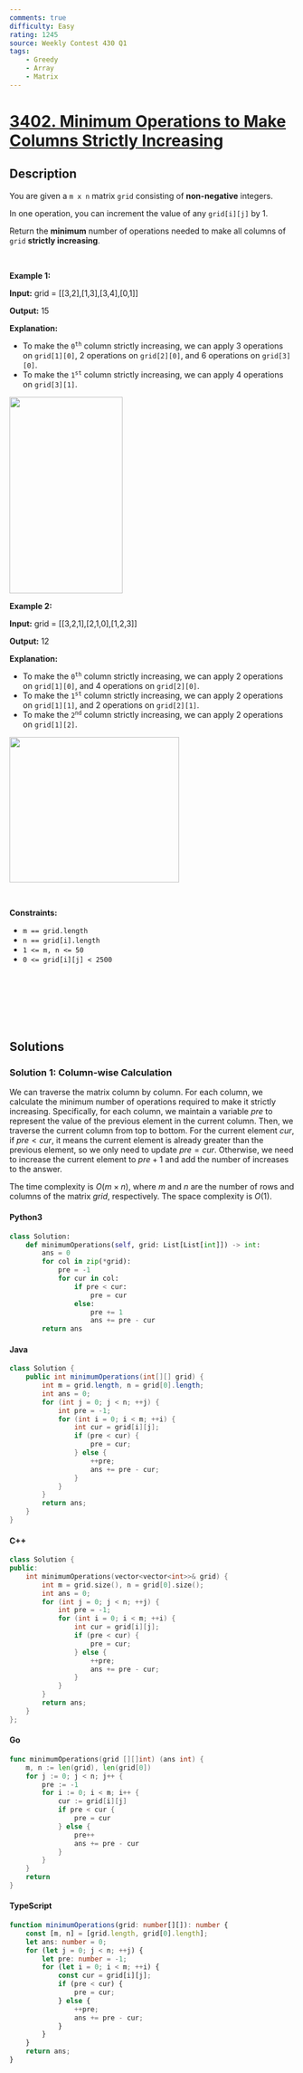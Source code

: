 ```yaml
---
comments: true
difficulty: Easy
rating: 1245
source: Weekly Contest 430 Q1
tags:
    - Greedy
    - Array
    - Matrix
---
```


<!-- problem:start -->

# [3402. Minimum Operations to Make Columns Strictly Increasing](https://leetcode.com/problems/minimum-operations-to-make-columns-strictly-increasing)

## Description

<!-- description:start -->

<p>You are given a <code>m x n</code> matrix <code>grid</code> consisting of <b>non-negative</b> integers.</p>

<p>In one operation, you can increment the value of any <code>grid[i][j]</code> by 1.</p>

<p>Return the <strong>minimum</strong> number of operations needed to make all columns of <code>grid</code> <strong>strictly increasing</strong>.</p>

<p>&nbsp;</p>
<p><strong class="example">Example 1:</strong></p>

<div class="example-block">
<p><strong>Input:</strong> <span class="example-io">grid = [[3,2],[1,3],[3,4],[0,1]]</span></p>

<p><strong>Output:</strong> <span class="example-io">15</span></p>

<p><strong>Explanation:</strong></p>

<ul>
	<li>To make the <code>0<sup>th</sup></code> column strictly increasing, we can apply 3 operations on <code>grid[1][0]</code>, 2 operations on <code>grid[2][0]</code>, and 6 operations on <code>grid[3][0]</code>.</li>
	<li>To make the <code>1<sup>st</sup></code> column strictly increasing, we can apply 4 operations on <code>grid[3][1]</code>.</li>
</ul>
<img alt="" src="https://fastly.jsdelivr.net/gh/doocs/leetcode@main/solution/3400-3499/3402.Minimum%20Operations%20to%20Make%20Columns%20Strictly%20Increasing/images/firstexample.png" style="width: 200px; height: 347px;" /></div>

<p><strong class="example">Example 2:</strong></p>

<div class="example-block">
<p><strong>Input:</strong> <span class="example-io">grid = [[3,2,1],[2,1,0],[1,2,3]]</span></p>

<p><strong>Output:</strong> <span class="example-io">12</span></p>

<p><strong>Explanation:</strong></p>

<ul>
	<li>To make the <code>0<sup>th</sup></code> column strictly increasing, we can apply 2 operations on <code>grid[1][0]</code>, and 4 operations on <code>grid[2][0]</code>.</li>
	<li>To make the <code>1<sup>st</sup></code> column strictly increasing, we can apply 2 operations on <code>grid[1][1]</code>, and 2 operations on <code>grid[2][1]</code>.</li>
	<li>To make the <code>2<sup>nd</sup></code> column strictly increasing, we can apply 2 operations on <code>grid[1][2]</code>.</li>
</ul>
<img alt="" src="https://fastly.jsdelivr.net/gh/doocs/leetcode@main/solution/3400-3499/3402.Minimum%20Operations%20to%20Make%20Columns%20Strictly%20Increasing/images/secondexample.png" style="width: 300px; height: 257px;" /></div>

<p>&nbsp;</p>
<p><strong>Constraints:</strong></p>

<ul>
	<li><code>m == grid.length</code></li>
	<li><code>n == grid[i].length</code></li>
	<li><code>1 &lt;= m, n &lt;= 50</code></li>
	<li><code>0 &lt;= grid[i][j] &lt; 2500</code></li>
</ul>

<p>&nbsp;</p>
<div class="spoiler">
<div>
<pre>

&nbsp;</pre>

</div>
</div>

<!-- description:end -->

## Solutions

<!-- solution:start -->

### Solution 1: Column-wise Calculation

We can traverse the matrix column by column. For each column, we calculate the minimum number of operations required to make it strictly increasing. Specifically, for each column, we maintain a variable $\textit{pre}$ to represent the value of the previous element in the current column. Then, we traverse the current column from top to bottom. For the current element $\textit{cur}$, if $\textit{pre} < \textit{cur}$, it means the current element is already greater than the previous element, so we only need to update $\textit{pre} = \textit{cur}$. Otherwise, we need to increase the current element to $\textit{pre} + 1$ and add the number of increases to the answer.

The time complexity is $O(m \times n)$, where $m$ and $n$ are the number of rows and columns of the matrix $\textit{grid}$, respectively. The space complexity is $O(1)$.

<!-- tabs:start -->

#### Python3

```python
class Solution:
    def minimumOperations(self, grid: List[List[int]]) -> int:
        ans = 0
        for col in zip(*grid):
            pre = -1
            for cur in col:
                if pre < cur:
                    pre = cur
                else:
                    pre += 1
                    ans += pre - cur
        return ans
```

#### Java

```java
class Solution {
    public int minimumOperations(int[][] grid) {
        int m = grid.length, n = grid[0].length;
        int ans = 0;
        for (int j = 0; j < n; ++j) {
            int pre = -1;
            for (int i = 0; i < m; ++i) {
                int cur = grid[i][j];
                if (pre < cur) {
                    pre = cur;
                } else {
                    ++pre;
                    ans += pre - cur;
                }
            }
        }
        return ans;
    }
}
```

#### C++

```cpp
class Solution {
public:
    int minimumOperations(vector<vector<int>>& grid) {
        int m = grid.size(), n = grid[0].size();
        int ans = 0;
        for (int j = 0; j < n; ++j) {
            int pre = -1;
            for (int i = 0; i < m; ++i) {
                int cur = grid[i][j];
                if (pre < cur) {
                    pre = cur;
                } else {
                    ++pre;
                    ans += pre - cur;
                }
            }
        }
        return ans;
    }
};
```

#### Go

```go
func minimumOperations(grid [][]int) (ans int) {
	m, n := len(grid), len(grid[0])
	for j := 0; j < n; j++ {
		pre := -1
		for i := 0; i < m; i++ {
			cur := grid[i][j]
			if pre < cur {
				pre = cur
			} else {
				pre++
				ans += pre - cur
			}
		}
	}
	return
}
```

#### TypeScript

```ts
function minimumOperations(grid: number[][]): number {
    const [m, n] = [grid.length, grid[0].length];
    let ans: number = 0;
    for (let j = 0; j < n; ++j) {
        let pre: number = -1;
        for (let i = 0; i < m; ++i) {
            const cur = grid[i][j];
            if (pre < cur) {
                pre = cur;
            } else {
                ++pre;
                ans += pre - cur;
            }
        }
    }
    return ans;
}
```

<!-- tabs:end -->

<!-- solution:end -->

<!-- problem:end -->
